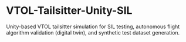 # VTOL-Tailsitter-Unity-SIL
Unity-based VTOL tailsitter simulation for SIL testing, autonomous flight algorithm validation (digital twin), and synthetic test dataset generation.
